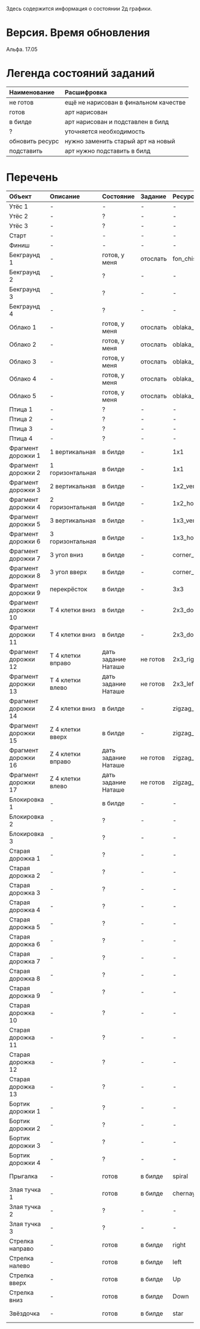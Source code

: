 Здесь содержится информация о состоянии 2д графики.

# **Версия. Время обновления** #

Альфа. 17.05

# **Легенда состояний заданий** #

| **Наименование** | **Расшифровка** |
|:-----------------------------|:---------------------------|
| не готов | ещё не нарисован в финальном качестве |
| готов | арт нарисован |
| в билде | арт нарисован и подставлен в билд |
| ? | уточняется необходимость |
| обновить ресурс | нужно заменить старый арт на новый |
| подставить | арт нужно подставить в билд |

# **Перечень** #

| **Объект** | **Описание** | **Состояние** | **Задание** | **Ресурс** | **Таск** |
|:-----------------|:---------------------|:-----------------------|:-------------------|:-----------------|:-------------|
| Утёс 1 | - | - | - | - |
| Утёс 2 | - | ? | - | - |
| Утёс 3 | - | ? | - | - |
| Старт | - | - | - | - |
| Финиш | - | - | - | - |
| Бекграунд 1 | - | готов, у меня | отослать | fon\_chistyi | [issue 19](https://code.google.com/p/escape-game-project/issues/detail?id=19) |
| Бекграунд 2 | - | ? | - | - |
| Бекграунд 3 | - | ? | - | - |
| Бекграунд 4 | - | ? | - | - |
| Облако 1 | - | готов, у меня | отослать | oblaka\_01 | [issue 19](https://code.google.com/p/escape-game-project/issues/detail?id=19) |
| Облако 2 | - | готов, у меня | отослать | oblaka\_02 | [issue 19](https://code.google.com/p/escape-game-project/issues/detail?id=19) |
| Облако 3 | - | готов, у меня | отослать | oblaka\_03 | [issue 19](https://code.google.com/p/escape-game-project/issues/detail?id=19) |
| Облако 4 | - | готов, у меня | отослать | oblaka\_04 | [issue 19](https://code.google.com/p/escape-game-project/issues/detail?id=19) |
| Облако 5 | - | готов, у меня | отослать | oblaka\_05 | [issue 19](https://code.google.com/p/escape-game-project/issues/detail?id=19) |
| Птица 1 | - | ? | - | - |
| Птица 2 | - | ? | - | - |
| Птица 3 | - | ? | - | - |
| Птица 4 | - | ? | - | - |
| Фрагмент дорожки 1 | 1 вертикальная | в билде | - | 1x1 | [issue 19](https://code.google.com/p/escape-game-project/issues/detail?id=19) |
| Фрагмент дорожки 2 | 1 горизонтальная | в билде | - | 1x1 | [issue 19](https://code.google.com/p/escape-game-project/issues/detail?id=19) |
| Фрагмент дорожки 3 | 2 вертикальная | в билде | - | 1x2\_vertical | [issue 19](https://code.google.com/p/escape-game-project/issues/detail?id=19) |
| Фрагмент дорожки 4 | 2 горизонтальная | в билде | - | 1x2\_horisontal | [issue 19](https://code.google.com/p/escape-game-project/issues/detail?id=19) |
| Фрагмент дорожки 5 | 3 вертикальная | в билде  | - | 1x3\_vertical | [issue 19](https://code.google.com/p/escape-game-project/issues/detail?id=19) |
| Фрагмент дорожки 6 | 3 горизонтальная | в билде | - | 1x3\_horisontal | [issue 19](https://code.google.com/p/escape-game-project/issues/detail?id=19) |
| Фрагмент дорожки 7 | 3 угол вниз | в билде | - | corner\_down | [issue 19](https://code.google.com/p/escape-game-project/issues/detail?id=19) |
| Фрагмент дорожки 8 | 3 угол вверх | в билде | - | corner\_up | [issue 19](https://code.google.com/p/escape-game-project/issues/detail?id=19) |
| Фрагмент дорожки 9 | перекрёсток | в билде | - | 3x3 | [issue 19](https://code.google.com/p/escape-game-project/issues/detail?id=19) |
| Фрагмент дорожки 10 | Т 4 клетки вниз | в билде | - | 2x3\_down | [issue 19](https://code.google.com/p/escape-game-project/issues/detail?id=19) |
| Фрагмент дорожки 11 | Т 4 клетки вниз | в билде | - | 2x3\_down | [issue 19](https://code.google.com/p/escape-game-project/issues/detail?id=19) |
| Фрагмент дорожки 12 | Т 4 клетки вправо | дать задание Наташе | не готов | 2x3\_right | [issue 63](https://code.google.com/p/escape-game-project/issues/detail?id=63) |
| Фрагмент дорожки 13 | Т 4 клетки влево | дать задание Наташе | не готов | 2x3\_left | [issue 63](https://code.google.com/p/escape-game-project/issues/detail?id=63) |
| Фрагмент дорожки 14 | Z 4 клетки вниз | в билде | - | zigzag\_down | [issue 19](https://code.google.com/p/escape-game-project/issues/detail?id=19) |
| Фрагмент дорожки 15 | Z 4 клетки вверх | в билде | - | zigzag\_up | [issue 19](https://code.google.com/p/escape-game-project/issues/detail?id=19) |
| Фрагмент дорожки 16 | Z 4 клетки вправо | дать задание Наташе | не готов | zigzag\_right | [issue 63](https://code.google.com/p/escape-game-project/issues/detail?id=63) |
| Фрагмент дорожки 17 | Z 4 клетки влево | дать задание Наташе | не готов | zigzag\_left | [issue 63](https://code.google.com/p/escape-game-project/issues/detail?id=63) |
| Блокировка 1 | - | в билде | - | - |
| Блокировка 2 | - | ? | - | - |
| Блокировка 3 | - | ? | - | - |
| Старая дорожка 1 | - | ? | - | - |
| Старая дорожка 2 | - | ? | - | - |
| Старая дорожка 3 | - | ? | - | - |
| Старая дорожка 4 | - | ? | - | - |
| Старая дорожка 5 | - | ? | - | - |
| Старая дорожка 6 | - | ? | - | - |
| Старая дорожка 7 | - | ? | - | - |
| Старая дорожка 8 | - | ? | - | - |
| Старая дорожка 9 | - | ? | - | - |
| Старая дорожка 10 | - | ? | - | - |
| Старая дорожка 11 | - | ? | - | - |
| Старая дорожка 12 | - | ? | - | - |
| Старая дорожка 13 | - | ? | - | - |
| Бортик дорожки 1 | - | ? | - | - |
| Бортик дорожки 2 | - | ? | - | - |
| Бортик дорожки 3 | - | ? | - | - |
| Бортик дорожки 4 | - | ? | - | - |
| Прыгалка | - | готов | в билде | spiral | [issue 19](https://code.google.com/p/escape-game-project/issues/detail?id=19) |
| Злая тучка 1 | - | готов | в билде | chernaya\_tucha | [issue 19](https://code.google.com/p/escape-game-project/issues/detail?id=19) |
| Злая тучка 2 | - | ? | - | - |
| Злая тучка 3 | - | ? | - | - |
| Стрелка направо | - | готов | в билде| right | [issue 19](https://code.google.com/p/escape-game-project/issues/detail?id=19) |
| Стрелка налево | - | готов | в билде | left | [issue 19](https://code.google.com/p/escape-game-project/issues/detail?id=19) |
| Стрелка вверх | - | готов | в билде | Up | [issue 19](https://code.google.com/p/escape-game-project/issues/detail?id=19) |
| Стрелка вниз | - | готов | в билде | Down | [issue 19](https://code.google.com/p/escape-game-project/issues/detail?id=19) |
| Звёздочка | - | готов | в билде | star | [issue 19](https://code.google.com/p/escape-game-project/issues/detail?id=19) |